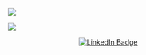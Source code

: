 <!--<p align="center">
  <img src="https://badge42.vercel.app/api/v2/clj5t4hp5017508ie2lbus57n/stats?cursusId=21&coalitionId=285" />
</p>-->
<p align="center">
  <!--img src="https://github-readme-streak-stats.herokuapp.com?user=mrbff&theme=gotham&hide_border=true" /-->
  <img src="https://github-readme-stats.vercel.app/api/top-langs/?username=mrbff&layout=compact&theme=gotham&hide_border=true" />
</p>
<p align="center">
  <a href="https://skillicons.dev">
    <img src="https://skillicons.dev/icons?i=bash,solidity,ipfs,prisma,nestjs,go,c,cpp,linux,git,docker,cmake,vscode,vim" />
  </a>
</p>
<p align="right">
  <a href="https://www.linkedin.com/in/marco-baffo/">
    <img src="https://img.shields.io/badge/LinkedIn-blue?style=for-the-badge&logo=linkedin&logoColor=white" alt="LinkedIn Badge"/>
  </a>
</p>
